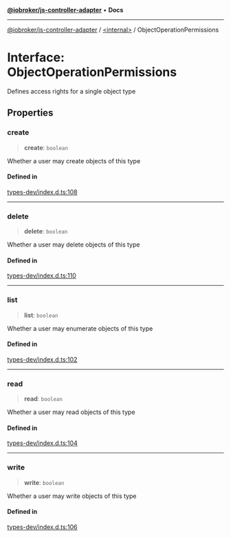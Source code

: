 [**@iobroker/js-controller-adapter**](../../README.md) • **Docs**

***

[@iobroker/js-controller-adapter](../../globals.md) / [\<internal\>](../README.md) / ObjectOperationPermissions

# Interface: ObjectOperationPermissions

Defines access rights for a single object type

## Properties

### create

> **create**: `boolean`

Whether a user may create objects of this type

#### Defined in

[types-dev/index.d.ts:108](https://github.com/ioBroker/ioBroker.js-controller/blob/1bddb836daa1042928a00fd5fb5e1f69cf0ebd69/packages/types-dev/index.d.ts#L108)

***

### delete

> **delete**: `boolean`

Whether a user may delete objects of this type

#### Defined in

[types-dev/index.d.ts:110](https://github.com/ioBroker/ioBroker.js-controller/blob/1bddb836daa1042928a00fd5fb5e1f69cf0ebd69/packages/types-dev/index.d.ts#L110)

***

### list

> **list**: `boolean`

Whether a user may enumerate objects of this type

#### Defined in

[types-dev/index.d.ts:102](https://github.com/ioBroker/ioBroker.js-controller/blob/1bddb836daa1042928a00fd5fb5e1f69cf0ebd69/packages/types-dev/index.d.ts#L102)

***

### read

> **read**: `boolean`

Whether a user may read objects of this type

#### Defined in

[types-dev/index.d.ts:104](https://github.com/ioBroker/ioBroker.js-controller/blob/1bddb836daa1042928a00fd5fb5e1f69cf0ebd69/packages/types-dev/index.d.ts#L104)

***

### write

> **write**: `boolean`

Whether a user may write objects of this type

#### Defined in

[types-dev/index.d.ts:106](https://github.com/ioBroker/ioBroker.js-controller/blob/1bddb836daa1042928a00fd5fb5e1f69cf0ebd69/packages/types-dev/index.d.ts#L106)

